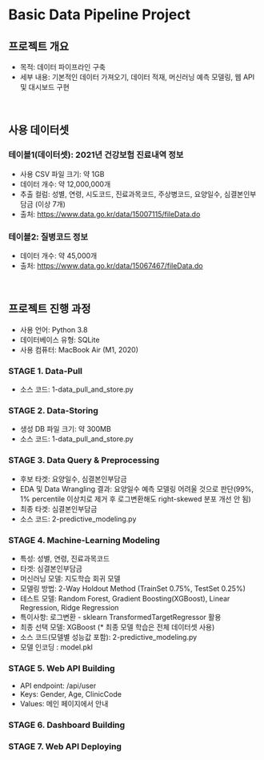 # Basic Data Pipeline Project

## 프로젝트 개요
- 목적: 데이터 파이프라인 구축
- 세부 내용: 기본적인 데이터 가져오기, 데이터 적재, 머신러닝 예측 모델링, 웹 API 및 대시보드 구현

<br>

## 사용 데이터셋
### 테이블1(데이터셋): 2021년 건강보험 진료내역 정보
- 사용 CSV 파일 크기: 약 1GB
- 데이터 개수: 약 12,000,000개
- 추출 컬럼: 성별, 연령, 시도코드, 진료과목코드, 주상병코드, 요양일수, 심결본인부담금 (이상 7개)
- 출처: https://www.data.go.kr/data/15007115/fileData.do

### 테이블2: 질병코드 정보
- 데이터 개수: 약 45,000개
- 출처: https://www.data.go.kr/data/15067467/fileData.do

<br>

## 프로젝트 진행 과정
- 사용 언어: Python 3.8
- 데이터베이스 유형: SQLite
- 사용 컴퓨터: MacBook Air (M1, 2020)

### STAGE 1. Data-Pull
- 소스 코드: 1-data_pull_and_store.py

### STAGE 2. Data-Storing
- 생성 DB 파일 크기: 약 300MB
- 소스 코드: 1-data_pull_and_store.py

### STAGE 3. Data Query & Preprocessing
- 후보 타겟: 요양일수, 심결본인부담금
- EDA 및 Data Wrangling 결과: 요양일수 예측 모델링 어려울 것으로 판단(99%, 1% percentile 이상치로 제거 후 로그변환해도 right-skewed 분포 개선 안 됨)
- 최종 타겟: 심결본인부담금
- 소스 코드: 2-predictive_modeling.py

### STAGE 4. Machine-Learning Modeling
- 특성: 성별, 연령, 진료과목코드
- 타겟: 심결본인부담금
- 머신러닝 모델: 지도학습 회귀 모델
- 모델링 방법: 2-Way Holdout Method (TrainSet 0.75%, TestSet 0.25%)
- 테스트 모델: Random Forest, Gradient Boosting(XGBoost), Linear Regression, Ridge Regression
- 특이사항: 로그변환 - sklearn TransformedTargetRegressor 활용
- 최종 선택 모델: XGBoost (* 최종 모델 학습은 전체 데이터셋 사용)
- 소스 코드(모델별 성능값 포함): 2-predictive_modeling.py
- 모델 인코딩 : model.pkl

### STAGE 5. Web API Building
- API endpoint: /api/user
- Keys: Gender, Age, ClinicCode
- Values: 메인 페이지에서 안내

### STAGE 6. Dashboard Building



### STAGE 7. Web API Deploying


